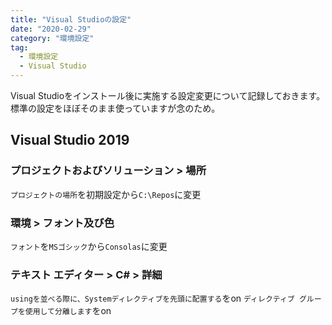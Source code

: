 ```yaml
---
title: "Visual Studioの設定"
date: "2020-02-29"
category: "環境設定"
tag:
  - 環境設定
  - Visual Studio
---
```


Visual Studioをインストール後に実施する設定変更について記録しておきます。標準の設定をほぼそのまま使っていますが念のため。

## Visual Studio 2019

### プロジェクトおよびソリューション > 場所

`プロジェクトの場所`を初期設定から`C:\Repos`に変更

### 環境 > フォント及び色

`フォント`を`MSゴシック`から`Consolas`に変更

### テキスト エディター > C# > 詳細

`usingを並べる際に、Systemディレクティブを先頭に配置する`をon
`ディレクティブ グループを使用して分離します`をon
